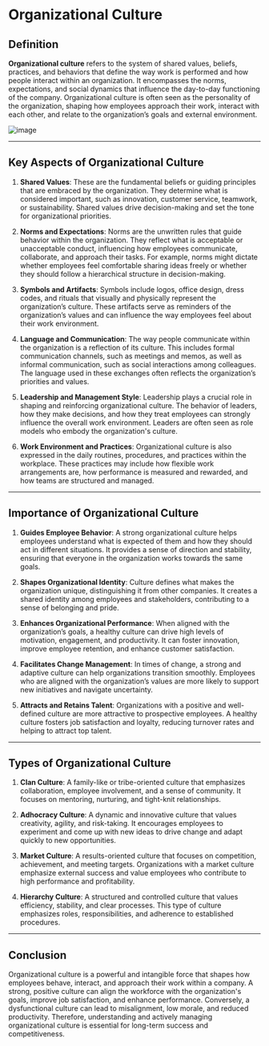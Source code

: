 # Organizational Culture

## Definition

**Organizational culture** refers to the system of shared values, beliefs, practices, and behaviors that define the way work is performed and how people interact within an organization. It encompasses the norms, expectations, and social dynamics that influence the day-to-day functioning of the company. Organizational culture is often seen as the personality of the organization, shaping how employees approach their work, interact with each other, and relate to the organization’s goals and external environment.

![image](https://github.com/user-attachments/assets/c9d6b140-ccde-4753-ad5c-ac3895a3e346)


---

## Key Aspects of Organizational Culture

1. **Shared Values**: These are the fundamental beliefs or guiding principles that are embraced by the organization. They determine what is considered important, such as innovation, customer service, teamwork, or sustainability. Shared values drive decision-making and set the tone for organizational priorities.

2. **Norms and Expectations**: Norms are the unwritten rules that guide behavior within the organization. They reflect what is acceptable or unacceptable conduct, influencing how employees communicate, collaborate, and approach their tasks. For example, norms might dictate whether employees feel comfortable sharing ideas freely or whether they should follow a hierarchical structure in decision-making.

3. **Symbols and Artifacts**: Symbols include logos, office design, dress codes, and rituals that visually and physically represent the organization’s culture. These artifacts serve as reminders of the organization’s values and can influence the way employees feel about their work environment.

4. **Language and Communication**: The way people communicate within the organization is a reflection of its culture. This includes formal communication channels, such as meetings and memos, as well as informal communication, such as social interactions among colleagues. The language used in these exchanges often reflects the organization’s priorities and values.

5. **Leadership and Management Style**: Leadership plays a crucial role in shaping and reinforcing organizational culture. The behavior of leaders, how they make decisions, and how they treat employees can strongly influence the overall work environment. Leaders are often seen as role models who embody the organization's culture.

6. **Work Environment and Practices**: Organizational culture is also expressed in the daily routines, procedures, and practices within the workplace. These practices may include how flexible work arrangements are, how performance is measured and rewarded, and how teams are structured and managed.

---

## Importance of Organizational Culture

1. **Guides Employee Behavior**: A strong organizational culture helps employees understand what is expected of them and how they should act in different situations. It provides a sense of direction and stability, ensuring that everyone in the organization works towards the same goals.

2. **Shapes Organizational Identity**: Culture defines what makes the organization unique, distinguishing it from other companies. It creates a shared identity among employees and stakeholders, contributing to a sense of belonging and pride.

3. **Enhances Organizational Performance**: When aligned with the organization’s goals, a healthy culture can drive high levels of motivation, engagement, and productivity. It can foster innovation, improve employee retention, and enhance customer satisfaction.

4. **Facilitates Change Management**: In times of change, a strong and adaptive culture can help organizations transition smoothly. Employees who are aligned with the organization’s values are more likely to support new initiatives and navigate uncertainty.

5. **Attracts and Retains Talent**: Organizations with a positive and well-defined culture are more attractive to prospective employees. A healthy culture fosters job satisfaction and loyalty, reducing turnover rates and helping to attract top talent.

---

## Types of Organizational Culture

1. **Clan Culture**: A family-like or tribe-oriented culture that emphasizes collaboration, employee involvement, and a sense of community. It focuses on mentoring, nurturing, and tight-knit relationships.
   
2. **Adhocracy Culture**: A dynamic and innovative culture that values creativity, agility, and risk-taking. It encourages employees to experiment and come up with new ideas to drive change and adapt quickly to new opportunities.

3. **Market Culture**: A results-oriented culture that focuses on competition, achievement, and meeting targets. Organizations with a market culture emphasize external success and value employees who contribute to high performance and profitability.

4. **Hierarchy Culture**: A structured and controlled culture that values efficiency, stability, and clear processes. This type of culture emphasizes roles, responsibilities, and adherence to established procedures.

---

## Conclusion

Organizational culture is a powerful and intangible force that shapes how employees behave, interact, and approach their work within a company. A strong, positive culture can align the workforce with the organization's goals, improve job satisfaction, and enhance performance. Conversely, a dysfunctional culture can lead to misalignment, low morale, and reduced productivity. Therefore, understanding and actively managing organizational culture is essential for long-term success and competitiveness.

